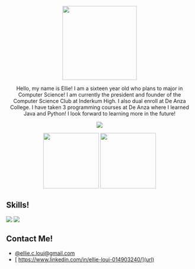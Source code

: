 <p align="center">
<img src = "https://media.giphy.com/media/KZ4vcCsB00OfUICNve/giphy.gif" width = 200>
</p>

<p align="center">
Hello, my name is Ellie! I am a sixteen year old who plans to major in Computer Science! I am currently the president and founder of the Computer Science Club at Inderkum High. I also dual enroll at De Anza College. I have taken 3 programming courses at De Anza where I learned Java and Python! I look forward to learning more in the future!
</p>

<p align="center">
    <img src="https://user-images.githubusercontent.com/51255260/210165542-b9f4cb71-cbf9-4809-af7f-cc94dcf7b736.png">
</p>

<p align="center"> 
    <style color="#768c7a"> About! </style>
</p>


<p align="center">
    <img src = "https://media.giphy.com/media/H3eWnQ9OzazhXtnDcz/giphy.gif" width = 150>
    <img src = "https://media.giphy.com/media/fVPOBfZ8XNsGuATdgr/giphy.gif" width = 150>
</p>




## Skills!
<img src="https://user-images.githubusercontent.com/51255260/210165569-98023805-ee74-4cfb-ac6b-c89256277cb6.png">
<img src="https://user-images.githubusercontent.com/51255260/210165530-d8698bd3-fe2b-4bce-a741-5a333d0999f0.png">

## Contact Me!

- [@ellie.c.loui@gmail.com](url)
- [ https://www.linkedin.com/in/ellie-loui-014903240/](url)
